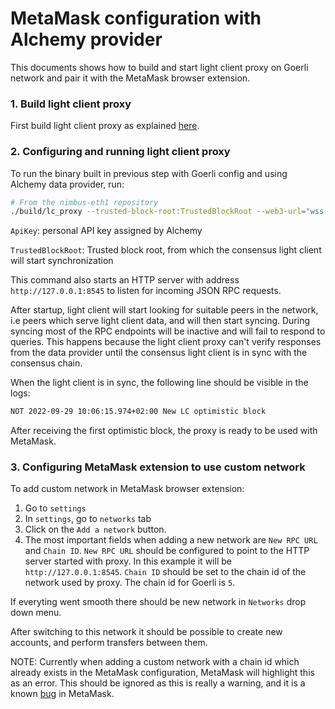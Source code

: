 # MetaMask configuration with Alchemy provider

This documents shows how to build and start light client proxy on Goerli
network and pair it with the MetaMask browser extension.

### 1. Build light client proxy

First build light client proxy as explained [here](../README.md#Build-light-client-proxy).

### 2. Configuring and running light client proxy

To run the binary built in previous step with Goerli config and using Alchemy data
provider, run:


```bash
# From the nimbus-eth1 repository
./build/lc_proxy --trusted-block-root:TrustedBlockRoot --web3-url="wss://eth-goerli.g.alchemy.com/v2/ApiKey" --network=goerli
```

`ApiKey`: personal API key assigned by Alchemy

`TrustedBlockRoot`: Trusted block root, from which the consensus light client will
start synchronization

This command also starts an HTTP server with address `http://127.0.0.1:8545` to listen
for incoming JSON RPC requests.

After startup, light client will start looking for suitable peers in the network,
i.e peers which serve light client data, and will then start syncing.
During syncing most of the RPC endpoints will be inactive
and will fail to respond to queries. This happens because the light client proxy can't verify responses
from the data provider until the consensus light client is in sync with the consensus chain.

When the light client is in sync, the following line should be visible in the logs:

```bash
NOT 2022-09-29 10:06:15.974+02:00 New LC optimistic block                    opt=81de61ec:3994230 wallSlot=3994231
```

After receiving the first optimistic block, the proxy is ready to be used with MetaMask.

### 3. Configuring MetaMask extension to use custom network

To add custom network in MetaMask browser extension:
1. Go to `settings`
2. In `settings`, go to `networks` tab
3. Click on the `Add a network` button.
4. The most important fields when adding a new network are `New RPC URL` and `Chain ID`.
`New RPC URL` should be configured to point to the HTTP server started with proxy. In this
example it will be `http://127.0.0.1:8545`. `Chain ID` should be set to the chain id of
the network used by proxy. The chain id for Goerli is `5`.

If everyting went smooth there should be new network in `Networks` drop down menu.

After switching to this network it should be possible to create new accounts, and
perform transfers between them.

NOTE: Currently when adding a custom network with a chain id which already exists in the MetaMask
configuration, MetaMask will highlight this as an error. This should be ignored
as this is really a warning, and it is a known [bug](https://github.com/MetaMask/metamask-extension/issues/13249)
in MetaMask.
